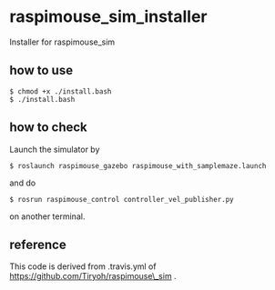 # raspimouse_sim_installer
Installer for raspimouse_sim

## how to use

```
$ chmod +x ./install.bash
$ ./install.bash
```

## how to check

Launch the simulator by
```
$ roslaunch raspimouse_gazebo raspimouse_with_samplemaze.launch 
```
and do
```
$ rosrun raspimouse_control controller_vel_publisher.py
```
on another terminal.

## reference

This code is derived from .travis.yml of https://github.com/Tiryoh/raspimouse\_sim .

